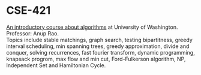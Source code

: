 # CSE-421
[An introductory course about algorithms](https://courses.cs.washington.edu/courses/cse421/20wi/schedule/) at University of Washington. Professor: Anup Rao.\
Topics include stable matchings, graph search, testing bipartitness, greedy interval scheduling, min spanning trees, greedy approximation, divide and conquer, solving recurrences, fast fourier transform, dynamic programming, knapsack progrom, max flow and min cut, Ford-Fulkerson algorithm, NP, Independent Set and Hamiltonian Cycle.
